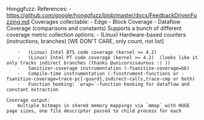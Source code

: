 Honggfuzz:
    References:
        -    https://github.com/google/honggfuzz/blob/master/docs/FeedbackDrivenFuzzing.md
    Coverages collectable:
        - Edge
        - Block Coverage
        - Dataflow Coverage (comparisons and constants)
    Supports a bunch of different coverage metric collection options:
        -   (Linux) Hardware-based counters (instructions, branches) [WE DON'T CARE, only count, not list]

        -   (Linux) Intel BTS code coverage (kernel >= 4.2)
        -   (Linux) Intel PT code coverage (kernel >= 4.2)  (looks like it only tracks indirect branches (thanks @unicornisaurous :) ))
        -   Sanitizer-coverage instrumentation (-fsanitize-coverage=bb)
        -   Compile-time instrumentation (-finstrument-functions or -fsanitize-coverage=trace-pc[-guard],indirect-calls,trace-cmp or both)
        -   Function hooking: `wrap=`-function hooking for dataflow and constant extraction

    Coverage output:
        multiple bitmaps in shared memory mappings via `mmap` with HUGE page sizes, one file descriptor passed to child process for each

